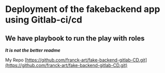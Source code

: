 # Deployment of the fakebackend app using Gitlab-ci/cd

## We have playbook to run the play with roles

***It is not the better readme***

My Repo [https://github.com/franck-art/fake-backend-gitlab-CD.git](https://github.com/franck-art/fake-backend-gitlab-CD.git)
